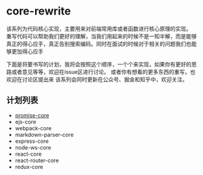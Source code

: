 # core-rewrite
该系列为代码核心实现，主要用来对前端常用库或者函数进行核心原理的实现。
重写代码可以帮助我们更好的理解，当我们用起来的时候不是一知半解，而是能够真正的得心应手，真正告别搜索编码。同时在面试的时候对于相关的问题我们也能够更加得心应手

下面是将要书写的计划，我将会按照这个顺序，一个个来实现，如果你有更好的思路或者意见等等，欢迎在issue区进行讨论。
或者你有想看的更多东西的重写，也欢迎在讨论区提出来
该系列会同时更新在公众号、掘金和知乎中，欢迎关注。

## 计划列表
- [promise-core](https://github.com/xwchris/core-rewrite/blob/main/packages/promise-core/promise-core.md)
- ejs-core
- webpack-core
- markdown-parser-core
- express-core
- node-ws-core
- react-core
- react-router-core
- redux-core
